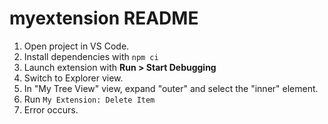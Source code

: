 # myextension README

1. Open project in VS Code.
1. Install dependencies with `npm ci`
1. Launch extension with **Run > Start Debugging**
1. Switch to Explorer view.
1. In "My Tree View" view, expand "outer" and select the "inner" element.
1. Run `My Extension: Delete Item`
1. Error occurs.